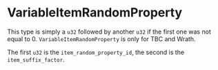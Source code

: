 # VariableItemRandomProperty

This type is simply a `u32` followed by another `u32` if the first one was not equal to 0.
`VariableItemRandomProperty` is only for TBC and Wrath.

The first `u32` is the `item_random_property_id`, the second is the `item_suffix_factor`.